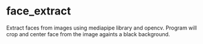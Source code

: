 # face_extract
Extract faces from images using mediapipe library and opencv.
Program will crop and center face from the image againts a black background.
